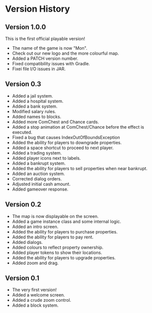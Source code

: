 # Version History

## Version 1.0.0
This is the first official playable version!
* The name of the game is now "Mon".
* Check out our new logo and the more colourful map.
* Added a PATCH version number.
* Fixed compatibility issues with Gradle.
* Fixei file I/O issues in JAR.

## Version 0.3
* Added a jail system.
* Added a hospital system.
* Added a bank system.
* Modified salary rules.
* Added names to blocks.
* Added more ComChest and Chance cards.
* Added a stop animation at ComChest/Chance before the effect is executed.
* Fixed a bug that causes IndexOutOfBoundsException
* Added the ability for players to downgrade properties.
* Added a space shortcut to proceed to next player.
* Added a trading system.
* Added player icons next to labels.
* Added a bankrupt system.
* Added the ability for players to sell properties when near bankrupt.
* Added an auction system.
* Corrected dialog orders.
* Adjusted initial cash amount.
* Added gameover response.

## Version 0.2
* The map is now displayable on the screen.
* Added a game instance class and some internal logic.
* Added an intro screen.
* Added the ability for players to purchase properties.
* Added the ability for players to pay rent.
* Added dialogs.
* Added colours to reflect property ownership.
* Added player tokens to show their locations.
* Added the ability for players to upgrade properties.
* Added zoom and drag.

## Version 0.1
* The very first version!
* Added a welcome screen.
* Added a crude zoom control.
* Added a block system.